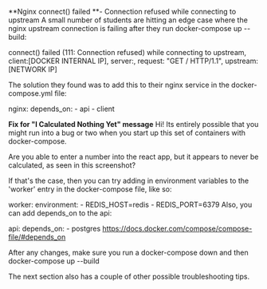 **Nginx connect() failed **- Connection refused while connecting to upstream
A small number of students are hitting an edge case where the nginx upstream connection is failing after they run docker-compose up --build:

connect() failed (111: Connection refused) while connecting to upstream, client:[DOCKER INTERNAL IP], server:, request: "GET / HTTP/1.1", upstream: [NETWORK IP]

The solution they found was to add this to their nginx service in the docker-compose.yml file:

  nginx:
    depends_on:
      - api
      - client


**Fix for "I Calculated Nothing Yet" message**
Hi!  Its entirely possible that you might run into a bug or two when you start up this set of containers with docker-compose.

Are you able to enter a number into the react app, but it appears to never be calculated, as seen in this screenshot?


If that's the case, then you can try adding in environment variables to the 'worker' entry in the docker-compose file, like so:

worker:
  environment:
    - REDIS_HOST=redis
    - REDIS_PORT=6379
Also, you can add depends_on to the api:

api:
  depends_on:
    - postgres
https://docs.docker.com/compose/compose-file/#depends_on

After any changes, make sure you run a docker-compose down and then docker-compose up --build

The next section also has a couple of other possible troubleshooting tips.